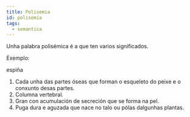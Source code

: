 ```yaml
---
title: Polisemia
id: polisemia
tags:
  - semantica
---
```

Unha palabra polisémica é a que ten varios significados.

Exemplo:

<article>

espiña

1. Cada unha das partes óseas que forman o esqueleto do peixe e o conxunto desas partes.
2. Columna vertebral.
3. Gran con acumulación de secreción que se forma na pel.
4. Puga dura e aguzada que nace no talo ou pólas dalgunhas plantas.

</article>